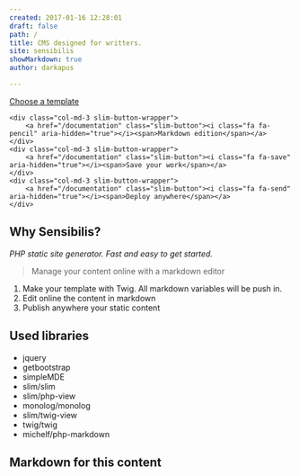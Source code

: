```yaml
---
created: 2017-01-16 12:28:01
draft: false
path: /
title: CMS designed for writters.
site: sensibilis
showMarkdown: true
author: darkapus

---
```




<div class="row section">
    <div class="col-md-3 slim-button-wrapper">
        <a href="/blog" class="slim-button"><i class="fa fa-photo" aria-hidden="true"></i><span>Choose a template</span></a>
    </div>
    
    <div class="col-md-3 slim-button-wrapper">
        <a href="/documentation" class="slim-button"><i class="fa fa-pencil" aria-hidden="true"></i><span>Markdown edition</span></a> 
    </div>
    <div class="col-md-3 slim-button-wrapper">
        <a href="/documentation" class="slim-button"><i class="fa fa-save" aria-hidden="true"></i><span>Save your work</span></a>
    </div>
    <div class="col-md-3 slim-button-wrapper">
        <a href="/documentation" class="slim-button"><i class="fa fa-send" aria-hidden="true"></i><span>Deploy anywhere</span></a>
    </div>
</div>

## Why Sensibilis?

*PHP static site generator. Fast and easy to get started.*

> Manage your content online with a markdown editor

1. Make your template with Twig. All markdown variables will be push in.
2. Edit online the content in markdown
3. Publish anywhere your static content


## Used libraries 

- jquery
- getbootstrap
- simpleMDE
- slim/slim
- slim/php-view
- monolog/monolog
- slim/twig-view
- twig/twig
- michelf/php-markdown

## Markdown for this content